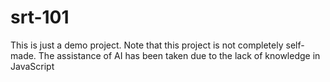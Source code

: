 # srt-101
This is just a demo project. Note that this project is not completely self-made. The assistance of AI has been taken due to the lack of knowledge in JavaScript
